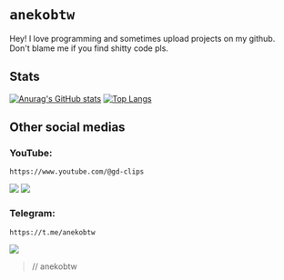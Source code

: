 # `anekobtw`
Hey! I love programming and sometimes upload projects on my github. Don't blame me if you find shitty code pls.

## Stats
[![Anurag's GitHub stats](https://github-readme-stats.vercel.app/api?username=anekobtw&show_icons=true&theme=dracula)](https://github.com/anuraghazra/github-readme-stats)
[![Top Langs](https://github-readme-stats.vercel.app/api/top-langs/?username=anekobtw&theme=dracula)](https://github.com/anuraghazra/github-readme-stats)

## Other social medias
### **YouTube:**
`https://www.youtube.com/@gd-clips`

<img src="https://img.shields.io/badge/Subscribers-3.55k-red"> <img src="https://img.shields.io/badge/Views-820k-yellow">

### **Telegram:**
`https://t.me/anekobtw`

<img src="https://img.shields.io/badge/Subscribers-27-red">



> // anekobtw
